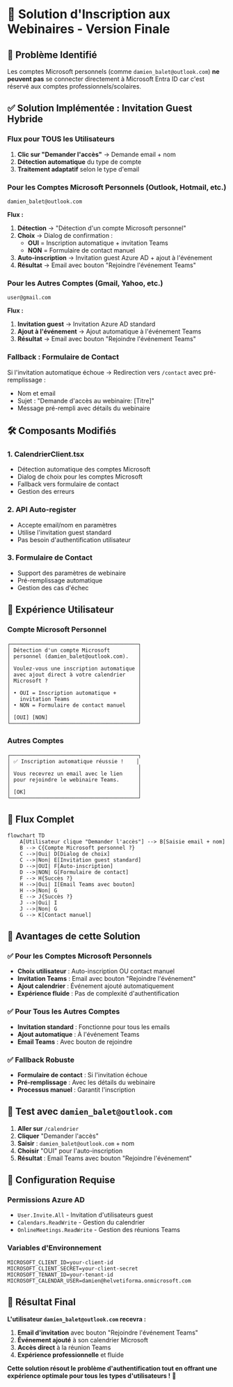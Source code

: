 # 🎯 Solution d'Inscription aux Webinaires - Version Finale

## 🚨 Problème Identifié

Les comptes Microsoft personnels (comme `damien_balet@outlook.com`) **ne peuvent pas** se connecter directement à Microsoft Entra ID car c'est réservé aux comptes professionnels/scolaires.

## ✅ Solution Implémentée : Invitation Guest Hybride

### **Flux pour TOUS les Utilisateurs**

1. **Clic sur "Demander l'accès"** → Demande email + nom
2. **Détection automatique** du type de compte
3. **Traitement adaptatif** selon le type d'email

### **Pour les Comptes Microsoft Personnels** (Outlook, Hotmail, etc.)

```
damien_balet@outlook.com
```

**Flux :**
1. **Détection** → "Détection d'un compte Microsoft personnel"
2. **Choix** → Dialog de confirmation :
   - **OUI** = Inscription automatique + invitation Teams
   - **NON** = Formulaire de contact manuel
3. **Auto-inscription** → Invitation guest Azure AD + ajout à l'événement
4. **Résultat** → Email avec bouton "Rejoindre l'événement Teams"

### **Pour les Autres Comptes** (Gmail, Yahoo, etc.)

```
user@gmail.com
```

**Flux :**
1. **Invitation guest** → Invitation Azure AD standard
2. **Ajout à l'événement** → Ajout automatique à l'événement Teams
3. **Résultat** → Email avec bouton "Rejoindre l'événement Teams"

### **Fallback : Formulaire de Contact**

Si l'invitation automatique échoue → Redirection vers `/contact` avec pré-remplissage :
- Nom et email
- Sujet : "Demande d'accès au webinaire: [Titre]"
- Message pré-rempli avec détails du webinaire

## 🛠️ Composants Modifiés

### **1. CalendrierClient.tsx**
- Détection automatique des comptes Microsoft
- Dialog de choix pour les comptes Microsoft
- Fallback vers formulaire de contact
- Gestion des erreurs

### **2. API Auto-register**
- Accepte email/nom en paramètres
- Utilise l'invitation guest standard
- Pas besoin d'authentification utilisateur

### **3. Formulaire de Contact**
- Support des paramètres de webinaire
- Pré-remplissage automatique
- Gestion des cas d'échec

## 🎨 Expérience Utilisateur

### **Compte Microsoft Personnel**
```
┌─────────────────────────────────────────┐
│ Détection d'un compte Microsoft         │
│ personnel (damien_balet@outlook.com).   │
│                                         │
│ Voulez-vous une inscription automatique │
│ avec ajout direct à votre calendrier    │
│ Microsoft ?                             │
│                                         │
│ • OUI = Inscription automatique +       │
│   invitation Teams                      │
│ • NON = Formulaire de contact manuel    │
│                                         │
│ [OUI] [NON]                             │
└─────────────────────────────────────────┘
```

### **Autres Comptes**
```
┌─────────────────────────────────────────┐
│ ✅ Inscription automatique réussie !    │
│                                         │
│ Vous recevrez un email avec le lien     │
│ pour rejoindre le webinaire Teams.      │
│                                         │
│ [OK]                                    │
└─────────────────────────────────────────┘
```

## 🔄 Flux Complet

```mermaid
flowchart TD
    A[Utilisateur clique "Demander l'accès"] --> B[Saisie email + nom]
    B --> C{Compte Microsoft personnel ?}
    C -->|Oui| D[Dialog de choix]
    C -->|Non| E[Invitation guest standard]
    D -->|OUI| F[Auto-inscription]
    D -->|NON| G[Formulaire de contact]
    F --> H{Succès ?}
    H -->|Oui| I[Email Teams avec bouton]
    H -->|Non| G
    E --> J{Succès ?}
    J -->|Oui| I
    J -->|Non| G
    G --> K[Contact manuel]
```

## 🎯 Avantages de cette Solution

### **✅ Pour les Comptes Microsoft Personnels**
- **Choix utilisateur** : Auto-inscription OU contact manuel
- **Invitation Teams** : Email avec bouton "Rejoindre l'événement"
- **Ajout calendrier** : Événement ajouté automatiquement
- **Expérience fluide** : Pas de complexité d'authentification

### **✅ Pour Tous les Autres Comptes**
- **Invitation standard** : Fonctionne pour tous les emails
- **Ajout automatique** : À l'événement Teams
- **Email Teams** : Avec bouton de rejoindre

### **✅ Fallback Robuste**
- **Formulaire de contact** : Si l'invitation échoue
- **Pré-remplissage** : Avec les détails du webinaire
- **Processus manuel** : Garantit l'inscription

## 🧪 Test avec `damien_balet@outlook.com`

1. **Aller sur** `/calendrier`
2. **Cliquer** "Demander l'accès"
3. **Saisir** : `damien_balet@outlook.com` + nom
4. **Choisir** "OUI" pour l'auto-inscription
5. **Résultat** : Email Teams avec bouton "Rejoindre l'événement"

## 🔧 Configuration Requise

### **Permissions Azure AD**
- `User.Invite.All` - Invitation d'utilisateurs guest
- `Calendars.ReadWrite` - Gestion du calendrier
- `OnlineMeetings.ReadWrite` - Gestion des réunions Teams

### **Variables d'Environnement**
```env
MICROSOFT_CLIENT_ID=your-client-id
MICROSOFT_CLIENT_SECRET=your-client-secret
MICROSOFT_TENANT_ID=your-tenant-id
MICROSOFT_CALENDAR_USER=damien@helvetiforma.onmicrosoft.com
```

## 🎉 Résultat Final

**L'utilisateur `damien_balet@outlook.com` recevra :**

1. **Email d'invitation** avec bouton "Rejoindre l'événement Teams"
2. **Événement ajouté** à son calendrier Microsoft
3. **Accès direct** à la réunion Teams
4. **Expérience professionnelle** et fluide

**Cette solution résout le problème d'authentification tout en offrant une expérience optimale pour tous les types d'utilisateurs !** 🚀

